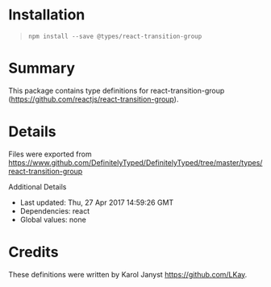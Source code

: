 # Installation
> `npm install --save @types/react-transition-group`

# Summary
This package contains type definitions for react-transition-group (https://github.com/reactjs/react-transition-group).

# Details
Files were exported from https://www.github.com/DefinitelyTyped/DefinitelyTyped/tree/master/types/react-transition-group

Additional Details
 * Last updated: Thu, 27 Apr 2017 14:59:26 GMT
 * Dependencies: react
 * Global values: none

# Credits
These definitions were written by Karol Janyst <https://github.com/LKay>.
